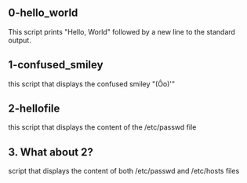 ## 0-hello_world

This script prints "Hello, World" followed by a new line to the standard output.

## 1-confused_smiley

this script that displays the confused smiley "(Ôo)'"

## 2-hellofile

this  script that displays the content of the /etc/passwd file

## 3. What about 2?

script that displays the content of both /etc/passwd and /etc/hosts files
 
